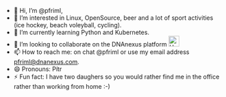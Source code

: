- 👋 Hi, I’m @pfriml,
- 👀 I’m interested in Linux, OpenSource, beer and a lot of sport activities (ice hockey, beach voleyball, cycling).
- 🌱 I’m currently learning Python and Kubernetes.
- 💞️ I’m looking to collaborate on the DNAnexus platform <img src="https://raw.githubusercontent.com/Tarikul-Islam-Anik/Animated-Fluent-Emojis/master/Emojis/Smilies/Heart%20on%20Fire.png" alt="Heart on Fire" width="25" height="25" />
- 📫 How to reach me: on chat @pfriml or use my email address pfriml@dnanexus.com.
- 😄 Pronouns: Pítr
- ⚡ Fun fact: I have two daughers so you would rather find me in the office rather than working from home :-)

<!---
pfriml/pfriml is a ✨ special ✨ repository because its `README.md` (this file) appears on your GitHub profile.
You can click the Preview link to take a look at your changes.
--->
